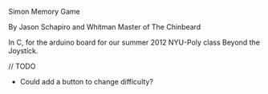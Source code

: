  Simon Memory Game

 By Jason Schapiro and Whitman Master of The Chinbeard

In C, for the arduino board for our summer 2012 NYU-Poly class Beyond the Joystick.

// TODO

- Could add a button to change difficulty?
